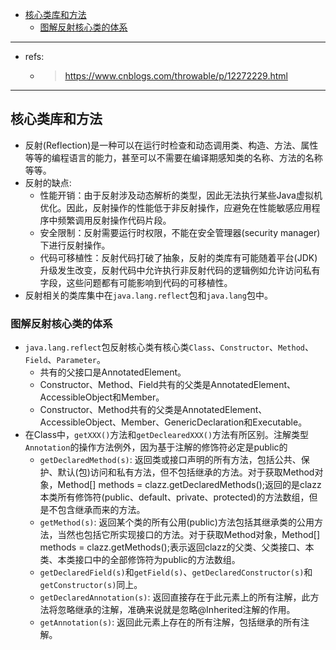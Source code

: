 - [核心类库和方法](#核心类库和方法)
    * [图解反射核心类的体系](#图解反射核心类的体系)

---
* refs:
    * > https://www.cnblogs.com/throwable/p/12272229.html
---

## 核心类库和方法
* 反射(Reflection)是一种可以在运行时检查和动态调用类、构造、方法、属性等等的编程语言的能力，甚至可以不需要在编译期感知类的名称、方法的名称等等。
* 反射的缺点:
    * 性能开销：由于反射涉及动态解析的类型，因此无法执行某些Java虚拟机优化。因此，反射操作的性能低于非反射操作，应避免在性能敏感应用程序中频繁调用反射操作代码片段。
    * 安全限制：反射需要运行时权限，不能在安全管理器(security manager)下进行反射操作。
    * 代码可移植性：反射代码打破了抽象，反射的类库有可能随着平台(JDK)升级发生改变，反射代码中允许执行非反射代码的逻辑例如允许访问私有字段，这些问题都有可能影响到代码的可移植性。
* 反射相关的类库集中在`java.lang.reflect`包和`java.lang`包中。

### 图解反射核心类的体系
* `java.lang.reflect`包反射核心类有核心类`Class`、`Constructor`、`Method`、`Field`、`Parameter`。
    * 共有的父接口是AnnotatedElement。
    * Constructor、Method、Field共有的父类是AnnotatedElement、AccessibleObject和Member。
    * Constructor、Method共有的父类是AnnotatedElement、AccessibleObject、Member、GenericDeclaration和Executable。
* 在Class中，`getXXX()`方法和`getDeclearedXXX()`方法有所区别。注解类型`Annotation`的操作方法例外，因为基于注解的修饰符必定是public的
    * `getDeclaredMethod(s)`: 返回类或接口声明的所有方法，包括公共、保护、默认(包)访问和私有方法，但不包括继承的方法。对于获取Method对象，Method[] methods = clazz.getDeclaredMethods();返回的是clazz本类所有修饰符(public、default、private、protected)的方法数组，但是不包含继承而来的方法。
    * `getMethod(s)`: 返回某个类的所有公用(public)方法包括其继承类的公用方法，当然也包括它所实现接口的方法。对于获取Method对象，Method[] methods = clazz.getMethods();表示返回clazz的父类、父类接口、本类、本类接口中的全部修饰符为public的方法数组。
    * `getDeclaredField(s)`和`getField(s)`、`getDeclaredConstructor(s)`和`getConstructor(s)`同上。
    * `getDeclaredAnnotation(s)`: 返回直接存在于此元素上的所有注解，此方法将忽略继承的注解，准确来说就是忽略@Inherited注解的作用。
    * `getAnnotation(s)`: 返回此元素上存在的所有注解，包括继承的所有注解。

















